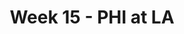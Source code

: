 ---
layout: game
title: Week 15 - PHI at LA
season: 2005
game_id: 2005_15_PHI_STL
away_team: PHI
home_team: LA
---